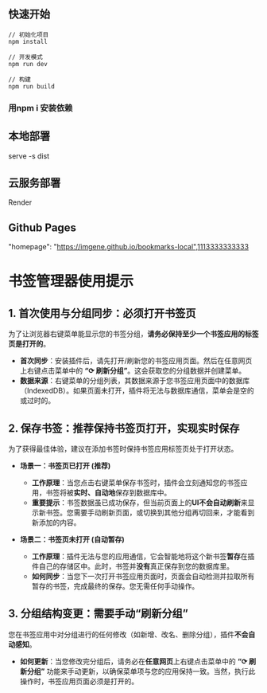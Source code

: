 ## 快速开始

```
// 初始化项目
npm install

// 开发模式
npm run dev

// 构建
npm run build
```
### 用npm i 安装依赖

## 本地部署
serve -s dist

## 云服务部署
Render
## Github Pages

"homepage": "https://imgene.github.io/bookmarks-local",1113333333333

# 书签管理器使用提示

## 1. 首次使用与分组同步：必须打开书签页

为了让浏览器右键菜单能显示您的书签分组，**请务必保持至少一个书签应用的标签页是打开的**。

- **首次同步**：安装插件后，请先打开/刷新您的书签应用页面。然后在任意网页上右键点击菜单中的 **“⟳ 刷新分组”**。这会获取您的分组数据并创建菜单。
- **数据来源**：右键菜单的分组列表，其数据来源于您书签应用页面中的数据库（IndexedDB）。如果页面未打开，插件将无法与数据库通信，菜单会是空的或过时的。

## 2. 保存书签：推荐保持书签页打开，实现实时保存

为了获得最佳体验，建议在添加书签时保持书签应用标签页处于打开状态。

- **场景一：书签页已打开 (推荐)**
  - **工作原理**：当您点击右键菜单保存书签时，插件会立刻通知您的书签应用，书签将被**实时、自动地**保存到数据库中。
  - **重要提示**：书签数据虽已成功保存，但当前页面上的**UI不会自动刷新**来显示新书签。您需要手动刷新页面，或切换到其他分组再切回来，才能看到新添加的内容。

- **场景二：书签页未打开 (自动暂存)**
  - **工作原理**：插件无法与您的应用通信，它会智能地将这个新书签**暂存**在插件自己的存储区中。此时，书签并**没有**真正保存到您的数据库里。
  - **如何同步**：当您下一次打开书签应用页面时，页面会自动检测并拉取所有暂存的书签，完成最终的保存。您无需任何手动操作。

## 3. 分组结构变更：需要手动“刷新分组”

您在书签应用中对分组进行的任何修改（如新增、改名、删除分组），插件**不会自动感知**。

- **如何更新**：当您修改完分组后，请务必在**任意网页**上右键点击菜单中的 **“⟳ 刷新分组”** 功能来手动更新，以确保菜单项与您的应用保持一致。当然，执行此操作时，书签应用页面必须是打开的。